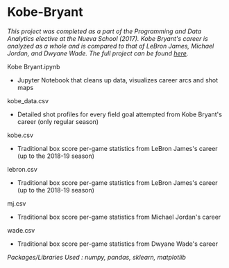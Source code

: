 # Kobe-Bryant

*This project was completed as a part of the Programming and Data Analytics elective at the Nueva School (2017). Kobe Bryant's career is analyzed as a whole and is compared to that of LeBron James, Michael Jordan, and Dwyane Wade. The full project can be found [here](https://jeremydumalig.com/kobe-bryant/).*

Kobe Bryant.ipynb
* Jupyter Notebook that cleans up data, visualizes career arcs and shot maps

kobe_data.csv
* Detailed shot profiles for every field goal attempted from Kobe Bryant's career (only regular season)

kobe.csv
* Traditional box score per-game statistics from LeBron James's career (up to the 2018-19 season)

lebron.csv
* Traditional box score per-game statistics from LeBron James's career (up to the 2018-19 season)

mj.csv
* Traditional box score per-game statistics from Michael Jordan's career

wade.csv
* Traditional box score per-game statistics from Dwyane Wade's career

*Packages/Libraries Used : numpy, pandas, sklearn, matplotlib*
